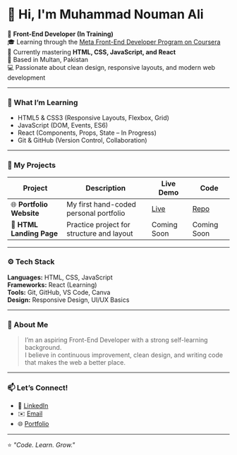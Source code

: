 # 👋 Hi, I'm Muhammad Nouman Ali  

🚀 **Front-End Developer (In Training)**  
🎓 Learning through the [Meta Front-End Developer Program on Coursera](https://www.coursera.org/professional-certificates/meta-front-end-developer)  
🌱 Currently mastering **HTML, CSS, JavaScript, and React**  
📍 Based in Multan, Pakistan  
💻 Passionate about clean design, responsive layouts, and modern web development  

---

### 🧠 What I’m Learning
- HTML5 & CSS3 (Responsive Layouts, Flexbox, Grid)
- JavaScript (DOM, Events, ES6)
- React (Components, Props, State – In Progress)
- Git & GitHub (Version Control, Collaboration)

---

### 🧩 My Projects
| Project | Description | Live Demo | Code |
|----------|--------------|-----------|------|
| 🌐 **Portfolio Website** | My first hand-coded personal portfolio | [Live](https://codemuhammadnouman.github.io/portfolio) | [Repo](https://github.com/codemuhammadnouman/portfolio) |
| 🧱 **HTML Landing Page** | Practice project for structure and layout | Coming Soon | Coming Soon |

---

### ⚙️ Tech Stack
**Languages:** HTML, CSS, JavaScript  
**Frameworks:** React (Learning)  
**Tools:** Git, GitHub, VS Code, Canva  
**Design:** Responsive Design, UI/UX Basics  

---

### 🌟 About Me
> I’m an aspiring Front-End Developer with a strong self-learning background.  
> I believe in continuous improvement, clean design, and writing code that makes the web a better place.

---

### 📫 Let’s Connect!
- 💼 [LinkedIn](https://www.linkedin.com/in/codemuhammadnouman)
- ✉️ [Email](mailto:code.muhammadnouman@gmail.com)
- 🌐 [Portfolio](https://github.com/codemuhammadnouman)

---

⭐️ *"Code. Learn. Grow."*
